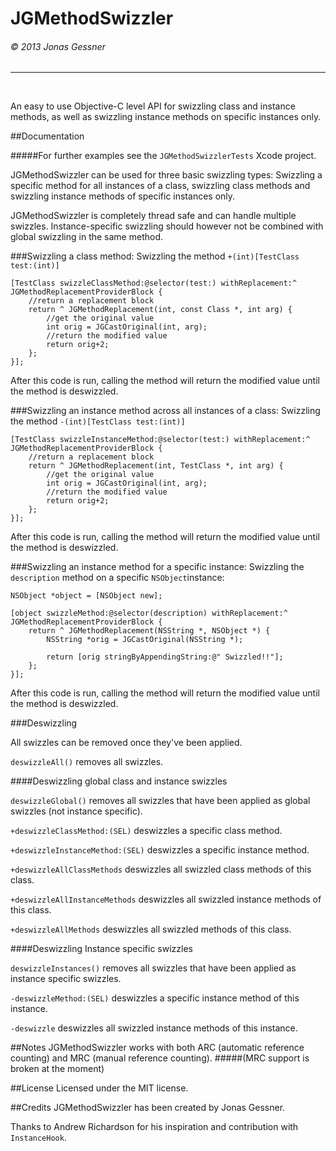 <h1>JGMethodSwizzler</h1><h6>© 2013 Jonas Gessner</h6>

----------------
<br>

An easy to use Objective-C level API for swizzling class and instance methods, as well as swizzling instance methods on specific instances only.

##Documentation

#####For further examples see the `JGMethodSwizzlerTests` Xcode project.


JGMethodSwizzler can be used for three basic swizzling types: Swizzling a specific method for all instances of a class, swizzling class methods and swizzling instance methods of specific instances only.

JGMethodSwizzler is completely thread safe and can handle multiple swizzles. Instance-specific swizzling should however not be combined with global swizzling in the same method.



###Swizzling a class method:
Swizzling the method `+(int)[TestClass test:(int)]`
```objc
[TestClass swizzleClassMethod:@selector(test:) withReplacement:^ JGMethodReplacementProviderBlock {
	//return a replacement block
	return ^ JGMethodReplacement(int, const Class *, int arg) {
		//get the original value
		int orig = JGCastOriginal(int, arg);
		//return the modified value
		return orig+2;
	};
}];
```

After this code is run, calling the method will return the modified value until the method is deswizzled.


###Swizzling an instance method across all instances of a class:
Swizzling the method `-(int)[TestClass test:(int)]`
```objc
[TestClass swizzleInstanceMethod:@selector(test:) withReplacement:^ JGMethodReplacementProviderBlock {
	//return a replacement block
	return ^ JGMethodReplacement(int, TestClass *, int arg) {
		//get the original value
		int orig = JGCastOriginal(int, arg);
		//return the modified value
		return orig+2;
	};
}];
```

After this code is run, calling the method will return the modified value until the method is deswizzled.



###Swizzling an instance method for a specific instance:
Swizzling the `description` method on a specific `NSObject`instance:
```objc
NSObject *object = [NSObject new];

[object swizzleMethod:@selector(description) withReplacement:^ JGMethodReplacementProviderBlock {
	return ^ JGMethodReplacement(NSString *, NSObject *) {
		NSString *orig = JGCastOriginal(NSString *);
            
		return [orig stringByAppendingString:@" Swizzled!!"];
	};
}];
```

After this code is run, calling the method will return the modified value until the method is deswizzled.


###Deswizzling

All swizzles can be removed once they've been applied.


`deswizzleAll()` removes all swizzles.


####Deswizzling global class and instance swizzles

`deswizzleGlobal()` removes all swizzles that have been applied as global swizzles (not instance specific).

`+deswizzleClassMethod:(SEL)` deswizzles a specific class method.

`+deswizzleInstanceMethod:(SEL)` deswizzles a specific instance method.

`+deswizzleAllClassMethods` deswizzles all swizzled class methods of this class.

`+deswizzleAllInstanceMethods` deswizzles all swizzled instance methods of this class.

`+deswizzleAllMethods` deswizzles all swizzled methods of this class.


####Deswizzling Instance specific swizzles

`deswizzleInstances()` removes all swizzles that have been applied as instance specific swizzles.

`-deswizzleMethod:(SEL)` deswizzles a specific instance method of this instance.

`-deswizzle` deswizzles all swizzled instance methods of this instance.



##Notes
JGMethodSwizzler works with both ARC (automatic reference counting) and MRC (manual reference counting).
#####(MRC support is broken at the moment)

##License
Licensed under the MIT license.

##Credits
JGMethodSwizzler has been created by Jonas Gessner.

Thanks to Andrew Richardson for his inspiration and contribution with `InstanceHook`.
